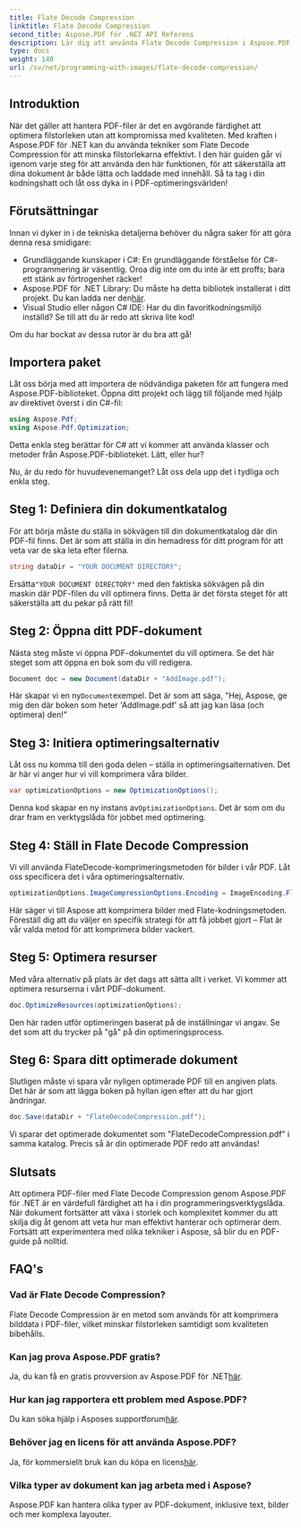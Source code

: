 ```yaml
---
title: Flate Decode Compression
linktitle: Flate Decode Compression
second_title: Aspose.PDF för .NET API Referens
description: Lär dig att använda Flate Decode Compression i Aspose.PDF för .NET. Optimera PDF-filstorleken effektivt med denna steg-för-steg-guide.
type: docs
weight: 140
url: /sv/net/programming-with-images/flate-decode-compression/
---
```

## Introduktion

När det gäller att hantera PDF-filer är det en avgörande färdighet att optimera filstorleken utan att kompromissa med kvaliteten. Med kraften i Aspose.PDF för .NET kan du använda tekniker som Flate Decode Compression för att minska filstorlekarna effektivt. I den här guiden går vi igenom varje steg för att använda den här funktionen, för att säkerställa att dina dokument är både lätta och laddade med innehåll. Så ta tag i din kodningshatt och låt oss dyka in i PDF-optimeringsvärlden!

## Förutsättningar

Innan vi dyker in i de tekniska detaljerna behöver du några saker för att göra denna resa smidigare:

- Grundläggande kunskaper i C#: En grundläggande förståelse för C#-programmering är väsentlig. Oroa dig inte om du inte är ett proffs; bara ett stänk av förtrogenhet räcker!
-  Aspose.PDF för .NET Library: Du måste ha detta bibliotek installerat i ditt projekt. Du kan ladda ner den[här](https://releases.aspose.com/pdf/net/).
- Visual Studio eller någon C# IDE: Har du din favoritkodningsmiljö inställd? Se till att du är redo att skriva lite kod!

Om du har bockat av dessa rutor är du bra att gå!

## Importera paket

Låt oss börja med att importera de nödvändiga paketen för att fungera med Aspose.PDF-biblioteket. Öppna ditt projekt och lägg till följande med hjälp av direktivet överst i din C#-fil:

```csharp
using Aspose.Pdf;
using Aspose.Pdf.Optimization;
```

Detta enkla steg berättar för C# att vi kommer att använda klasser och metoder från Aspose.PDF-biblioteket. Lätt, eller hur?

Nu, är du redo för huvudevenemanget? Låt oss dela upp det i tydliga och enkla steg.

## Steg 1: Definiera din dokumentkatalog

För att börja måste du ställa in sökvägen till din dokumentkatalog där din PDF-fil finns. Det är som att ställa in din hemadress för ditt program för att veta var de ska leta efter filerna.

```csharp
string dataDir = "YOUR DOCUMENT DIRECTORY";
```
 Ersätta`"YOUR DOCUMENT DIRECTORY"` med den faktiska sökvägen på din maskin där PDF-filen du vill optimera finns. Detta är det första steget för att säkerställa att du pekar på rätt fil!

## Steg 2: Öppna ditt PDF-dokument

Nästa steg måste vi öppna PDF-dokumentet du vill optimera. Se det här steget som att öppna en bok som du vill redigera.

```csharp
Document doc = new Document(dataDir + "AddImage.pdf");
```
 Här skapar vi en ny`Document`exempel. Det är som att säga, "Hej, Aspose, ge mig den där boken som heter 'AddImage.pdf' så att jag kan läsa (och optimera) den!"

## Steg 3: Initiera optimeringsalternativ

Låt oss nu komma till den goda delen – ställa in optimeringsalternativen. Det är här vi anger hur vi vill komprimera våra bilder.

```csharp
var optimizationOptions = new OptimizationOptions();
```
 Denna kod skapar en ny instans av`OptimizationOptions`. Det är som om du drar fram en verktygslåda för jobbet med optimering.

## Steg 4: Ställ in Flate Decode Compression

Vi vill använda FlateDecode-komprimeringsmetoden för bilder i vår PDF. Låt oss specificera det i våra optimeringsalternativ.

```csharp
optimizationOptions.ImageCompressionOptions.Encoding = ImageEncoding.Flate;
```
Här säger vi till Aspose att komprimera bilder med Flate-kodningsmetoden. Föreställ dig att du väljer en specifik strategi för att få jobbet gjort – Flat är vår valda metod för att komprimera bilder vackert.

## Steg 5: Optimera resurser

Med våra alternativ på plats är det dags att sätta allt i verket. Vi kommer att optimera resurserna i vårt PDF-dokument.

```csharp
doc.OptimizeResources(optimizationOptions);
```
Den här raden utför optimeringen baserat på de inställningar vi angav. Se det som att du trycker på "gå" på din optimeringsprocess.

## Steg 6: Spara ditt optimerade dokument

Slutligen måste vi spara vår nyligen optimerade PDF till en angiven plats. Det här är som att lägga boken på hyllan igen efter att du har gjort ändringar.

```csharp
doc.Save(dataDir + "FlateDecodeCompression.pdf");
```
Vi sparar det optimerade dokumentet som "FlateDecodeCompression.pdf" i samma katalog. Precis så är din optimerade PDF redo att användas!

## Slutsats

Att optimera PDF-filer med Flate Decode Compression genom Aspose.PDF för .NET är en värdefull färdighet att ha i din programmeringsverktygslåda. När dokument fortsätter att växa i storlek och komplexitet kommer du att skilja dig åt genom att veta hur man effektivt hanterar och optimerar dem. Fortsätt att experimentera med olika tekniker i Aspose, så blir du en PDF-guide på nolltid.

## FAQ's

### Vad är Flate Decode Compression?  
Flate Decode Compression är en metod som används för att komprimera bilddata i PDF-filer, vilket minskar filstorleken samtidigt som kvaliteten bibehålls.

### Kan jag prova Aspose.PDF gratis?  
Ja, du kan få en gratis provversion av Aspose.PDF för .NET[här](https://releases.aspose.com/).

### Hur kan jag rapportera ett problem med Aspose.PDF?  
 Du kan söka hjälp i Asposes supportforum[här](https://forum.aspose.com/c/pdf/10).

### Behöver jag en licens för att använda Aspose.PDF?  
 Ja, för kommersiellt bruk kan du köpa en licens[här](https://purchase.aspose.com/buy).

### Vilka typer av dokument kan jag arbeta med i Aspose?  
Aspose.PDF kan hantera olika typer av PDF-dokument, inklusive text, bilder och mer komplexa layouter.